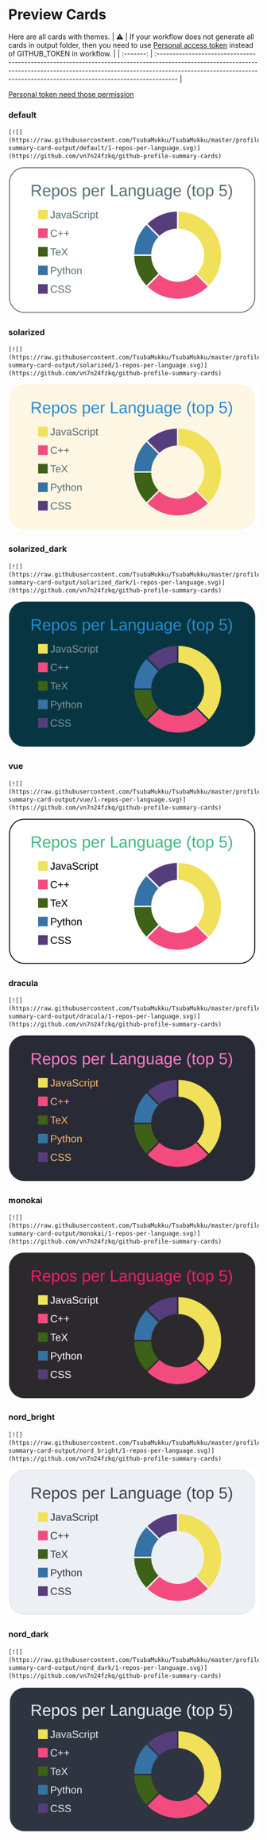 
# Preview Cards

Here are all cards with themes.
| :warning: | If your workflow does not generate all cards in output folder, then you need to use [Personal access token](https://docs.github.com/en/actions/configuring-and-managing-workflows/creating-and-storing-encrypted-secrets) instead of GITHUB_TOKEN in workflow. |
| :-------: | :------------------------------------------------------------------------------------------------------------------------------------------------------------------------------------------------------------------------------------------------ |

[Personal token need those permission](https://github.com/vn7n24fzkq/github-profile-summary-cards/wiki/Personal-access-token-permissions)


### default


```
[![](https://raw.githubusercontent.com/TsubaMukku/TsubaMukku/master/profile-summary-card-output/default/1-repos-per-language.svg)](https://github.com/vn7n24fzkq/github-profile-summary-cards)
```
![](https://raw.githubusercontent.com/TsubaMukku/TsubaMukku/master/profile-summary-card-output/default/1-repos-per-language.svg)


### solarized


```
[![](https://raw.githubusercontent.com/TsubaMukku/TsubaMukku/master/profile-summary-card-output/solarized/1-repos-per-language.svg)](https://github.com/vn7n24fzkq/github-profile-summary-cards)
```
![](https://raw.githubusercontent.com/TsubaMukku/TsubaMukku/master/profile-summary-card-output/solarized/1-repos-per-language.svg)


### solarized_dark


```
[![](https://raw.githubusercontent.com/TsubaMukku/TsubaMukku/master/profile-summary-card-output/solarized_dark/1-repos-per-language.svg)](https://github.com/vn7n24fzkq/github-profile-summary-cards)
```
![](https://raw.githubusercontent.com/TsubaMukku/TsubaMukku/master/profile-summary-card-output/solarized_dark/1-repos-per-language.svg)


### vue


```
[![](https://raw.githubusercontent.com/TsubaMukku/TsubaMukku/master/profile-summary-card-output/vue/1-repos-per-language.svg)](https://github.com/vn7n24fzkq/github-profile-summary-cards)
```
![](https://raw.githubusercontent.com/TsubaMukku/TsubaMukku/master/profile-summary-card-output/vue/1-repos-per-language.svg)


### dracula


```
[![](https://raw.githubusercontent.com/TsubaMukku/TsubaMukku/master/profile-summary-card-output/dracula/1-repos-per-language.svg)](https://github.com/vn7n24fzkq/github-profile-summary-cards)
```
![](https://raw.githubusercontent.com/TsubaMukku/TsubaMukku/master/profile-summary-card-output/dracula/1-repos-per-language.svg)


### monokai


```
[![](https://raw.githubusercontent.com/TsubaMukku/TsubaMukku/master/profile-summary-card-output/monokai/1-repos-per-language.svg)](https://github.com/vn7n24fzkq/github-profile-summary-cards)
```
![](https://raw.githubusercontent.com/TsubaMukku/TsubaMukku/master/profile-summary-card-output/monokai/1-repos-per-language.svg)


### nord_bright


```
[![](https://raw.githubusercontent.com/TsubaMukku/TsubaMukku/master/profile-summary-card-output/nord_bright/1-repos-per-language.svg)](https://github.com/vn7n24fzkq/github-profile-summary-cards)
```
![](https://raw.githubusercontent.com/TsubaMukku/TsubaMukku/master/profile-summary-card-output/nord_bright/1-repos-per-language.svg)


### nord_dark


```
[![](https://raw.githubusercontent.com/TsubaMukku/TsubaMukku/master/profile-summary-card-output/nord_dark/1-repos-per-language.svg)](https://github.com/vn7n24fzkq/github-profile-summary-cards)
```
![](https://raw.githubusercontent.com/TsubaMukku/TsubaMukku/master/profile-summary-card-output/nord_dark/1-repos-per-language.svg)


